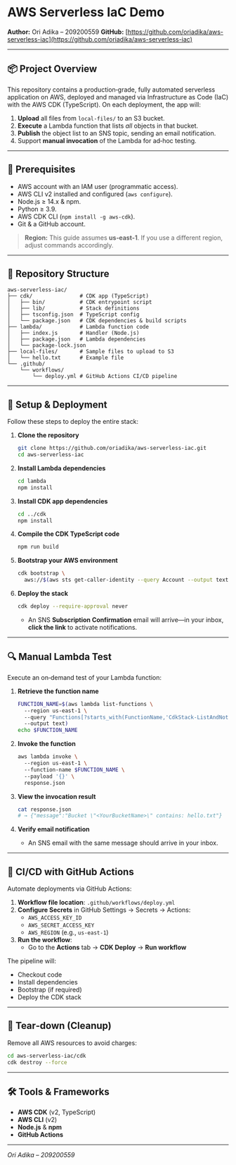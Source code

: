 # AWS Serverless IaC Demo

**Author:** Ori Adika – 209200559 **GitHub:** [https://github.com/oriadika/aws-serverless-iac](https://github.com/oriadika/aws-serverless-iac)

---

## 📦 Project Overview

This repository contains a production‑grade, fully automated serverless application on AWS, deployed and managed via Infrastructure as Code (IaC) with the AWS CDK (TypeScript). On each deployment, the app will:

1. **Upload** all files from `local-files/` to an S3 bucket.
2. **Execute** a Lambda function that lists *all* objects in that bucket.
3. **Publish** the object list to an SNS topic, sending an email notification.
4. Support **manual invocation** of the Lambda for ad‑hoc testing.

---

## 🔧 Prerequisites

- AWS account with an IAM user (programmatic access).
- AWS CLI v2 installed and configured (`aws configure`).
- Node.js ≥ 14.x & npm.
- Python ≥ 3.9.
- AWS CDK CLI (`npm install -g aws-cdk`).
- Git & a GitHub account.

> **Region:** This guide assumes **us‑east‑1**. If you use a different region, adjust commands accordingly.

---

## 📁 Repository Structure

```
aws-serverless-iac/
├── cdk/               # CDK app (TypeScript)
│   ├── bin/           # CDK entrypoint script
│   ├── lib/           # Stack definitions
│   ├── tsconfig.json  # TypeScript config
│   └── package.json   # CDK dependencies & build scripts
├── lambda/            # Lambda function code
│   ├── index.js       # Handler (Node.js)
│   ├── package.json   # Lambda dependencies
│   └── package-lock.json
├── local-files/       # Sample files to upload to S3
│   └── hello.txt      # Example file
└── .github/
    └── workflows/
        └── deploy.yml # GitHub Actions CI/CD pipeline
```

---

## 🚀 Setup & Deployment

Follow these steps to deploy the entire stack:

1. **Clone the repository**

   ```bash
   git clone https://github.com/oriadika/aws-serverless-iac.git
   cd aws-serverless-iac
   ```

2. **Install Lambda dependencies**

   ```bash
   cd lambda
   npm install
   ```

3. **Install CDK app dependencies**

   ```bash
   cd ../cdk
   npm install
   ```

4. **Compile the CDK TypeScript code**

   ```bash
   npm run build
   ```

5. **Bootstrap your AWS environment**

   ```bash
   cdk bootstrap \  
     aws://$(aws sts get-caller-identity --query Account --output text)/us-east-1
   ```

6. **Deploy the stack**

   ```bash
   cdk deploy --require-approval never
   ```

   - An SNS **Subscription Confirmation** email will arrive—in your inbox, **click the link** to activate notifications.

---

## 🔍 Manual Lambda Test

Execute an on‑demand test of your Lambda function:

1. **Retrieve the function name**

   ```bash
   FUNCTION_NAME=$(aws lambda list-functions \  
     --region us-east-1 \  
     --query "Functions[?starts_with(FunctionName,'CdkStack-ListAndNotifyHandler')].FunctionName" \  
     --output text)
   echo $FUNCTION_NAME
   ```

2. **Invoke the function**

   ```bash
   aws lambda invoke \  
     --region us-east-1 \  
     --function-name $FUNCTION_NAME \  
     --payload '{}' \  
     response.json
   ```

3. **View the invocation result**

   ```bash
   cat response.json
   # → {"message":"Bucket \"<YourBucketName>\" contains: hello.txt"}
   ```

4. **Verify email notification**

   - An SNS email with the same message should arrive in your inbox.

---

## 🤖 CI/CD with GitHub Actions

Automate deployments via GitHub Actions:

1. **Workflow file location**: `.github/workflows/deploy.yml`
2. **Configure Secrets** in GitHub Settings → Secrets → Actions:
   - `AWS_ACCESS_KEY_ID`
   - `AWS_SECRET_ACCESS_KEY`
   - `AWS_REGION` (e.g., `us-east-1`)
3. **Run the workflow**:
   - Go to the **Actions** tab → **CDK Deploy** → **Run workflow**

The pipeline will:

- Checkout code
- Install dependencies
- Bootstrap (if required)
- Deploy the CDK stack

---

## 🧹 Tear‑down (Cleanup)

Remove all AWS resources to avoid charges:

```bash
cd aws-serverless-iac/cdk
cdk destroy --force
```

---

## 🛠️ Tools & Frameworks

- **AWS CDK** (v2, TypeScript)
- **AWS CLI** (v2)
- **Node.js** & **npm**
- **GitHub Actions**

---

*Ori Adika – 209200559*

